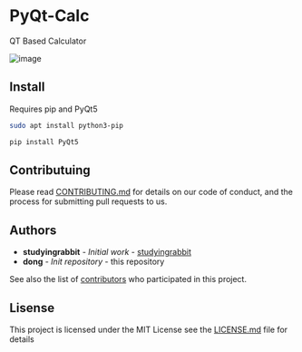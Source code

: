 # PyQt-Calc
QT Based Calculator


![image](https://user-images.githubusercontent.com/104804087/199869853-bd0cb13a-fc75-4e11-b805-39a6c98c47f7.png)

## Install
Requires pip and PyQt5
```bash
sudo apt install python3-pip
```
```bash
pip install PyQt5
```
## Contributuing

Please read [CONTRIBUTING.md](https://github.com/gbdngb12/PyQt-Calc/blob/main/CONTRIBUTING.md) for details on our code of conduct, and the process for submitting pull requests to us.

## Authors
* **studyingrabbit** - *Initial work* - [studyingrabbit](https://studyingrabbit.tistory.com/)
* **dong** - *Init repository* - this repository

See also the list of [contributors](https://github.com/gbdngb12/PyQt-Calc/blob/main/CONTRIBUTORS.md) who participated in this project.

## Lisense
This project is licensed under the MIT License see the [LICENSE.md](LICENSE.md) file for details

